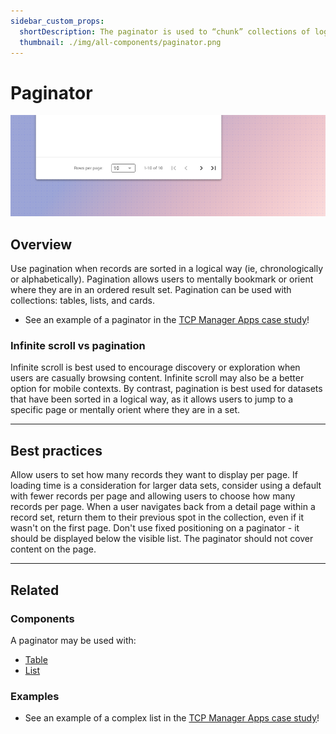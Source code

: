 ```yaml
---
sidebar_custom_props:
  shortDescription: The paginator is used to “chunk” collections of logically sorted records into manageable pieces.
  thumbnail: ./img/all-components/paginator.png
---
```


# Paginator

<ComponentVisual storybookUrl="https://forge.tylerdev.io/main/?path=/story/components-paginator--default">

![](./images/paginator.png)

</ComponentVisual>

## Overview

Use pagination when records are sorted in a logical way (ie, chronologically or alphabetically). Pagination allows users to mentally bookmark or orient where they are in an ordered result set. Pagination can be used with collections: tables, lists, and cards. 

- See an example of a paginator in the [TCP Manager Apps case study](/get-started/other/case-studies/manager-apps)!

### Infinite scroll vs pagination 

Infinite scroll is best used to encourage discovery or exploration when users are casually browsing content. Infinite scroll may also be a better option for mobile contexts. By contrast, pagination is best used for datasets that have been sorted in a logical way, as it allows users to jump to a specific page or mentally orient where they are in a set. 

---

## Best practices 

<DoDontGrid>
  <DoDontTextSection>
    <DoDontText type="do">Allow users to set how many records they want to display per page.</DoDontText>
    <DoDontText type="do">If loading time is a consideration for larger data sets, consider using a default with fewer records per page and allowing users to choose how many records per page. </DoDontText>
    <DoDontText type="do">When a user navigates back from a detail page within a record set, return them to their previous spot in the collection, even if it wasn't on the first page. </DoDontText>
  </DoDontTextSection>
  <DoDontTextSection>
    <DoDontText type="dont">Don't use fixed positioning on a paginator - it should be displayed below the visible list. </DoDontText>
    <DoDontText type="dont">The paginator should not cover content on the page.</DoDontText>
  </DoDontTextSection>
</DoDontGrid>

---

## Related 

### Components

A paginator may be used with:

- [Table](/components/table/table)
- [List](/components/lists/list) 

### Examples

- See an example of a complex list in the [TCP Manager Apps case study](/get-started/other/case-studies/manager-apps)!


